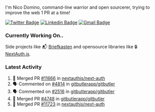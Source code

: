 
I'm Nico Domino, command-line warrior and open sourcerer, trying to improve the web 1 PR at a time!

[![Twitter Badge](https://img.shields.io/badge/-@ndom91-1ca0f1?style=flat-square&labelColor=1ca0f1&logo=twitter&logoColor=white&link=https://twitter.com/ndom91)](https://twitter.com/ndom91) [![Linkedin Badge](https://img.shields.io/badge/-ndom91-blue?style=flat-square&logo=Linkedin&logoColor=white&link=https://www.linkedin.com/in/ndom91/)](https://www.linkedin.com/in/ndom91/) [![Gmail Badge](https://img.shields.io/badge/-yo@ndo.dev-c14438?style=flat-square&logo=mail.ru&logoColor=white&link=mailto:yo@ndo.dev)](mailto:yo@ndo.dev)

### Currently Working On..

Side projects like 📬 [Briefkasten](https://briefkastenhq.com) and opensource libraries like 🔒 [NextAuth.js](https://github.com/nextauthjs/next-auth).

<!--START_SECTION_PROFILE_VIEWS:readme-info-->
<!--END_SECTION_PROFILE_VIEWS:readme-info-->

<!--START_SECTION_DAILY_COMMIT:readme-info-->
<!--END_SECTION_DAILY_COMMIT:readme-info-->

<!--START_SECTION_WEEKLY_COMMIT:readme-info-->
<!--END_SECTION_WEEKLY_COMMIT:readme-info-->

### Latest Activity

<!--START_SECTION:activity-->
1. 🎉 Merged PR [#11666](https://github.com/nextauthjs/next-auth/pull/11666) in [nextauthjs/next-auth](https://github.com/nextauthjs/next-auth)
2. 🗣 Commented on [#4814](https://github.com/gitbutlerapp/gitbutler/pull/4814#issuecomment-2336402367) in [gitbutlerapp/gitbutler](https://github.com/gitbutlerapp/gitbutler)
3. 🗣 Commented on [#2516](https://github.com/gitbutlerapp/gitbutler/issues/2516#issuecomment-2336401730) in [gitbutlerapp/gitbutler](https://github.com/gitbutlerapp/gitbutler)
4. 🎉 Merged PR [#4748](https://github.com/gitbutlerapp/gitbutler/pull/4748) in [gitbutlerapp/gitbutler](https://github.com/gitbutlerapp/gitbutler)
5. 🎉 Merged PR [#11723](https://github.com/nextauthjs/next-auth/pull/11723) in [nextauthjs/next-auth](https://github.com/nextauthjs/next-auth)
<!--END_SECTION:activity-->
